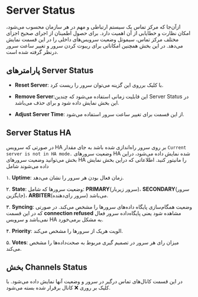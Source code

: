 

# Server Status

ازآن‌جا که مرکز تماس یک سیستم ارتباطی و مهم در هر سازمان محسوب می‌شود، امکان نظارت و خطایابی از آن اهمیت دارد. برای حصول اطمینان از اجرای صحیح اجزای مختلف مركز تماس، سیموتل وضعیت سرویس‌‌های داخلی را در این قسمت نمایش می‌دهد. در این بخش همچنین امكاناتی برای ریبوت کردن سرور و تغییر ساعت سرور درنظر گرفته شده است.

## پارامترهای Server Status
- **Reset Server**: با کلیک برروی این گزینه می‌توان سرور را ریست کرد.
 
- **Remove Server**:این قابلیت زمانی استفاده می‌شود که چندین Server Status در این بخش نمایش داده شود و برای حذف می‌باشد.
 
- **Adjust Server Time**: از این قسمت برای تغییر ساعت سرور استفاده می‌شود.

## Server Status HA

در صورتی که سرویس HA بر روی سرور راه‌اندازی شده باشد به جای مقدار `Current server is not in HA mode.` وضعیت سرورهای HA شده نمایش داده می‌شود، در‌این بخش می‌توانید وضعیت سرور‌های HA را مانیتور کنید. اطلاعاتی که دراین بخش نمایش داده می‌شوند شامل
 
۱. **Uptime**: زمان فعال بودن هر سرور را نشان می‌دهد.

۲. **State**: وضعیت سرورها که شامل: **PRIMARY**(سرور زیربار)، **SECONDARY**(سرور جایگزین)، **ARBITER**(سرور رای‌دهنده) می‌باشد.

۳. **Syncing**: وضعیت همگام‌سازی پایگاه داده‌های سرورها را مشخص می‌کند. در صورتی که در این قسمت **connection refused** مشاهده شود یعنی پایگاه‌داده سرور فعال نمی‌باشد و سرویس HA به مشکل برمی‌خورد.

۴. **Priority**: الویت هریک از سرورها را مشخص می‌کند.

۵. **Votes**: میزان رای هر سرور در تصمیم گیری مربوط به صحت‌داده‌ها را مشخص می‌کند.




## بخش Channels Status

در این قسمت کانال‌های تماس درگیر در سرور و وضعیت آنها نمایش داده می‌شود. با کلیک بر روری ❌ کانال برقرار شده بسته می‌شود.

